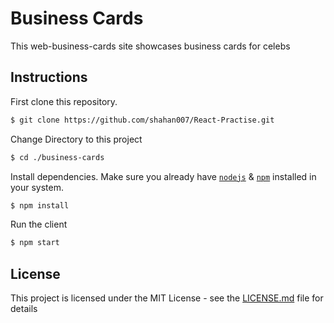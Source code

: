 # Business Cards

This web-business-cards site showcases business cards for celebs

## Instructions

First clone this repository.
```bash
$ git clone https://github.com/shahan007/React-Practise.git
```

Change Directory to this project
```bash
$ cd ./business-cards
```

Install dependencies. Make sure you already have [`nodejs`](https://nodejs.org/en/) & [`npm`](https://www.npmjs.com/) installed in your system.
```bash
$ npm install
```

Run the client
```bash
$ npm start 
```

## License
This project is licensed under the MIT License - see the [LICENSE.md](https://github.com/shahan007/React-Practise/blob/main/LICENSE) file for details